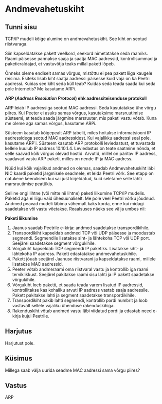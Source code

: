 ﻿# Andmevahetuskiht

## Tunni sisu

TCP/IP mudeli kõige alumine on andmevahetuskiht. See kiht on seotud riistvaraga.

Siin kapseldatakse pakett veelkord, seekord nimetatakse seda raamiks. Raami päisesse pannakse saaja ja saatja MAC aadressid, kontrollsummad ja paketieraldajad, et vastuvõtja teaks millal pakett lõpeb.

Õnneks oleme endiselt samas võrgus, mistõttu ei pea pakett liiga kaugele reisima. Esiteks lisab kiht saatja aadressi päisesse kuid vaja on ka Peetri aadressi. Kuidas see kiht seda küll teab? Kuidas seda teada saada kui seda pole Internetis? Me kasutame ARPi.

<b>ARP (*Aadress Resolution Protocol*) ehk aadressiteisenduse protokoll</b>

ARP leiab IP aadressiga seotud MAC aadressi. Seda kasutatakse ühe võrgu piires. Kui Peeter ei asuks samas võrgus, kasutaksime marsruutimise süsteemi, et teada saada järgmine marsruuter, mis paketi vastu võtab. Kuna me oleme aga samas võrgus, kasutame ARPi.

Süsteem kasutab kõigepealt ARP tabelit, miles hoitakse informatsiooni IP aadressidega seotud MAC aadressidest. Kui vajalikku aadressi seal pole, kasutame ARP'i. Süsteem kasutab ARP protokolli leviedastust, et tuvastada kellele kuulub IP aadress 10.10.1.4. Leviedastus on teate saatmine nõnda, et selle saavad kõik võrgus olevad hostid. Arvutid, millel on päritav IP aadress, saadavad vastu ARP paketi, milles on nende IP ja MAC aadress.

Nüüd kui kõik vajalikud andmed on olemas, saadab Andmevahetuskiht läbi NIC kaardi paketid järgmisele seadmele, et leida Peetri võrk. See etapp on natukene keerulisem kui sai just kirjeldatud, kuid seletame selle lahti marsruutimise peatükis.

Selline ongi lihtne (või mitte nii lihtne) paketi liikumine TCP/IP mudelis. Paketid aga ei liigu vaid ühesuunaliselt. Me pole veel Peetri võrku jõudnud. Andmed peavad mudeli läbima vähemalt kaks korda, enne kui midagi saadetakse või vastu võetakse. Reaalsuses näeks see välja umbes nii:

<b>Paketi liikumine</b>

<ol>
<li> Jaanus saadab Peetrile e-kirja: andmed saadetakse transpordikihile.</li>
<li> Transpordikiht kapseldab andmed TCP või UDP päisesse ja moodustab segmendi. Segmendile lisatakse siht- ja lähtekoha TCP või UDP port. Seejärel saadetakse segment võrgukihile.</li>
<li> Võrgukiht kapseldab TCP segmendi IP paketiks. Lisatakse siht- ja lähtekoha IP aadress. Pakett edastatakse andmevahetuskihile.</li>
<li> Pakett jõuab seejärel Jaanuse riistvarani ja kapseldatakse raami, millele lisatakse MAC aadressid.</li>
<li> Peeter võtab andmeraami oma riistvaral vastu ja kontrollib iga raami terviklikkust. Seejärel pakitakse raami sisu lahti ja IP pakett saadetakse võrgukihile.</li>
<li> Võrgukiht loeb paketti, et saada teada varem lisatud IP aadressid, kontrollitakse kas kohaliku arvuti IP aadress vastab saaja aadressile. Pakett pakitakse lahti ja segment saadetakse transpordikihile.</li>
<li>Transpordikiht pakib lahti segmendi, kontrollib pordi numbrit ja loob vastavalt sellele vajaliku ühenduse rakenduskihiga.</li>
<li>Rakenduskiht võtab andmed vastu läbi viidatud pordi ja edastab need e-kirja kujul Peetrile.</li>
</ol>

## Harjutus

Harjutust pole.

## Küsimus

Millega saab välja uurida seadme MAC aadressi sama võrgu piires?

## Vastus

ARP
